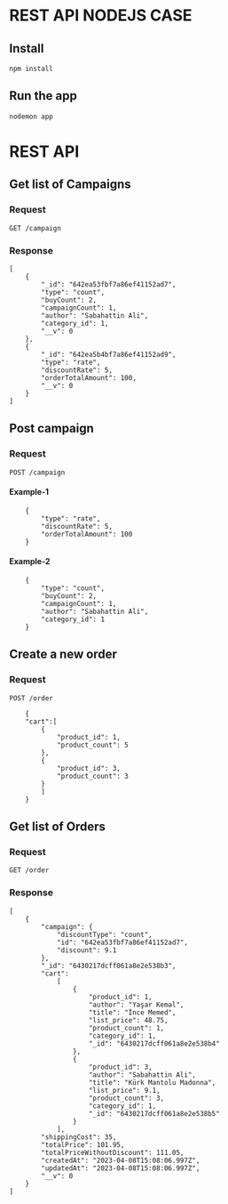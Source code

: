 # REST API NODEJS CASE

## Install

    npm install

## Run the app

    nodemon app

# REST API

## Get list of Campaigns

### Request

`GET /campaign`

### Response
```
[
    {
        "_id": "642ea53fbf7a86ef41152ad7",
        "type": "count",
        "buyCount": 2,
        "campaignCount": 1,
        "author": "Sabahattin Ali",
        "category_id": 1,
        "__v": 0
    },
    {
        "_id": "642ea5b4bf7a86ef41152ad9",
        "type": "rate",
        "discountRate": 5,
        "orderTotalAmount": 100,
        "__v": 0
    }
]
```

## Post campaign

### Request

`POST /campaign`

#### Example-1

```
    {
        "type": "rate",
        "discountRate": 5,
        "orderTotalAmount": 100
    }
```

#### Example-2

```
    {
        "type": "count",
        "buyCount": 2,
        "campaignCount": 1,
        "author": "Sabahattin Ali",
        "category_id": 1
    }
```

## Create a new order

### Request

`POST /order`
```
    {
    "cart":[
        {
            "product_id": 1,
            "product_count": 5
        },
        {
            "product_id": 3,
            "product_count": 3
        }
        ]
    }
```

## Get list of Orders

### Request

`GET /order`

### Response
```
[
    {
        "campaign": {
            "discountType": "count",
            "id": "642ea53fbf7a86ef41152ad7",
            "discount": 9.1
        },
        "_id": "6430217dcff061a8e2e538b3",
        "cart": 
            [
                {
                    "product_id": 1,
                    "author": "Yaşar Kemal",
                    "title": "İnce Memed",
                    "list_price": 48.75,
                    "product_count": 1,
                    "category_id": 1,
                    "_id": "6430217dcff061a8e2e538b4"
                },
                {
                    "product_id": 3,
                    "author": "Sabahattin Ali",
                    "title": "Kürk Mantolu Madonna",
                    "list_price": 9.1,
                    "product_count": 3,
                    "category_id": 1,
                    "_id": "6430217dcff061a8e2e538b5"
                }
            ],
        "shippingCost": 35,
        "totalPrice": 101.95,
        "totalPriceWithoutDiscount": 111.05,
        "createdAt": "2023-04-08T15:08:06.997Z",
        "updatedAt": "2023-04-08T15:08:06.997Z",
        "__v": 0
    }
]
```